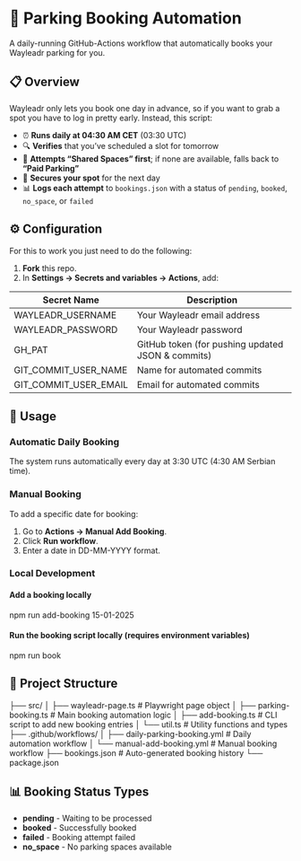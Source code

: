 # 🚗 Parking Booking Automation

A daily-running GitHub-Actions workflow that automatically books your Wayleadr parking for you.

## 📋 Overview

Wayleadr only lets you book one day in advance, so if you want to grab a spot you have to log in pretty early. Instead, this script:

- ⏰ **Runs daily at 04:30 AM CET** (03:30 UTC)  
- 🔍 **Verifies** that you’ve scheduled a slot for tomorrow  
- 🔄 **Attempts “Shared Spaces” first**; if none are available, falls back to **“Paid Parking”**  
- 🎯 **Secures your spot** for the next day
- 📊 **Logs each attempt** to `bookings.json` with a status of `pending`, `booked`, `no_space`, or `failed`  

## ⚙️ Configuration

For this to work you just need to do the following:
1. **Fork** this repo. 
2. In **Settings → Secrets and variables → Actions**, add:

| Secret Name | Description |
|-------------|-------------|
| WAYLEADR_USERNAME | Your Wayleadr email address |
| WAYLEADR_PASSWORD | Your Wayleadr password |
| GH_PAT | GitHub token (for pushing updated JSON & commits) |
| GIT_COMMIT_USER_NAME | Name for automated commits |
| GIT_COMMIT_USER_EMAIL | Email for automated commits |

## 📅 Usage

### Automatic Daily Booking

The system runs automatically every day at 3:30 UTC (4:30 AM Serbian time).
### Manual Booking

To add a specific date for booking:

1. Go to **Actions → Manual Add Booking**.  
2. Click **Run workflow**.  
3. Enter a date in DD-MM-YYYY format.  

### Local Development


#### Add a booking locally
npm run add-booking 15-01-2025

#### Run the booking script locally (requires environment variables)
npm run book

## 📁 Project Structure

├── src/
│   ├── wayleadr-page.ts      # Playwright page object
│   ├── parking-booking.ts    # Main booking automation logic
│   ├── add-booking.ts        # CLI script to add new booking entries
│   └── util.ts               # Utility functions and types
├── .github/workflows/
│   ├── daily-parking-booking.yml    # Daily automation workflow
│   └── manual-add-booking.yml       # Manual booking workflow
├── bookings.json             # Auto-generated booking history
└── package.json



## 📊 Booking Status Types

- **pending** - Waiting to be processed
- **booked** - Successfully booked
- **failed** - Booking attempt failed
- **no_space** - No parking spaces available